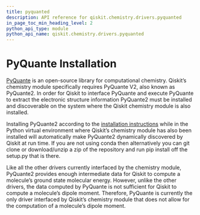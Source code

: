 ```yaml
---
title: pyquanted
description: API reference for qiskit.chemistry.drivers.pyquanted
in_page_toc_min_heading_level: 2
python_api_type: module
python_api_name: qiskit.chemistry.drivers.pyquanted
---
```


<span id="module-qiskit.chemistry.drivers.pyquanted" />

<span id="qiskit-chemistry-drivers-pyquanted" />

# PyQuante Installation

[PyQuante](https://github.com/rpmuller/pyquante2/) is an open-source library for computational chemistry. Qiskit’s chemistry module specifically requires PyQuante V2, also known as PyQuante2. In order for Qiskit to interface PyQuante and execute PyQuante to extract the electronic structure information PyQuante2 must be installed and discoverable on the system where the Qiskit chemistry module is also installed.

Installing PyQuante2 according to the [installation instructions](https://github.com/rpmuller/pyquante2/blob/master/README.md) while in the Python virtual environment where Qiskit’s chemistry module has also been installed will automatically make PyQuante2 dynamically discovered by Qiskit at run time. If you are not using conda then alternatively you can git clone or download/unzip a zip of the repository and run pip install off the setup.py that is there.

<Admonition title="Note" type="note">
  Like all the other drivers currently interfaced by the chemistry module, PyQuante2 provides enough intermediate data for Qiskit to compute a molecule’s ground state molecular energy. However, unlike the other drivers, the data computed by PyQuante is not sufficient for Qiskit to compute a molecule’s dipole moment. Therefore, PyQuante is currently the only driver interfaced by Qiskit’s chemistry module that does not allow for the computation of a molecule’s dipole moment.
</Admonition>

